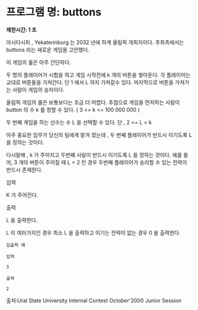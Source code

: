 # 프로그램 명: buttons

**제한시간: 1 초**

아시다시피 , Yekaterinburg 는 2032 년에 하계 올림픽 개최지이다. 주최측에서는 buttons 라는 새로운 게임을 고안했다.

이 게임의 룰은 아주 간단하다.

두 명의 플레이어가 시합을 하고 게임 시작전에 k 개의 버튼을 쌓아둔다. 각 플레이어는 교대로 버튼들을 가져간다. 단 1 에서 L 까지 가져갈수 있다. 마지막으로 버튼을 가져가는 사람이 게임의 승자이다.

올림픽 게임의 룰은 보통보다는 조금 더 어렵다. 추점으로 게임을 먼저하는 사람이 button 의 수 k 를 정할 수 있다.
( 3 <= k <= 100 000 000 )

두 번째 게임을 하는 선수는 수 L 을 선택할 수 있다.
단 , 2 <= L < k

아주 중요한 임무가 당신의 팀에게 맡겨 졌는데 , 두 번째 플레이어가 반드시 이기도록 L 을 정하는 것이다.

다시말해 , k 가 주어지고 두번째 사람이 반드시 이기도록 L 을 정하는 것이다. 예를 들어, 3 개의 버튼이 주어질 때 L = 2 인 경우 두번째 플레이어가 승리할 수 있는 전략이 반드시 존재한다.

입력

K 가 주어진다.

출력

L 을 출력한다. 

L 이 여러가지인 경우 최소 L 을 출력하고 이기는 전략이 없는 경우 0 을 출력한다.
~~~
입출력 예

입력

3

출력

2
~~~
출처:Ural State University Internal Contest October'2000 Junior Session